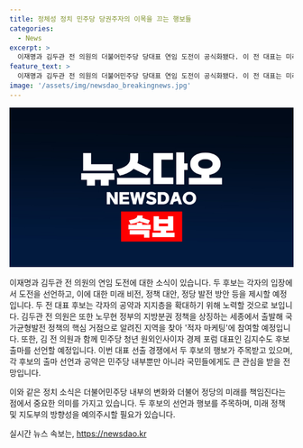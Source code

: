 ```yaml
---
title: 정체성 정치 민주당 당권주자의 이목을 끄는 행보들
categories:
  - News
excerpt: >
  이재명과 김두관 전 의원의 더불어민주당 당대표 연임 도전이 공식화됐다. 이 전 대표는 미래를 중심으로 국가 비전, 정책 대안, 정당 발전 방안을 강조하며 국민의힘과 차별화된 미래 지향적 대안을 제시할 예정이다. 당원존에서 기자회견을 통해 대권 도전과 연결되는 연임에도 당원들을 최우선으로 취급하겠다는 메시지를 전하고 있다. 또한, 김두관 전 의원은 지방분권과 노무현 정신을 상징하는 장소를 찾아 적통 정치인으로 부각하고 있다. 아울러, 김지수 대표도 당원존에서 출마를 선언할 예정이다.
feature_text: >
  이재명과 김두관 전 의원의 더불어민주당 당대표 연임 도전이 공식화됐다. 이 전 대표는 미래를 중심으로 국가 비전, 정책 대안, 정당 발전 방안을 강조하며 국민의힘과 차별화된 미래 지향적 대안을 제시할 예정이다. 당원존에서 기자회견을 통해 대권 도전과 연결되는 연임에도 당원들을 최우선으로 취급하겠다는 메시지를 전하고 있다. 또한, 김두관 전 의원은 지방분권과 노무현 정신을 상징하는 장소를 찾아 적통 정치인으로 부각하고 있다. 아울러, 김지수 대표도 당원존에서 출마를 선언할 예정이다.
image: '/assets/img/newsdao_breakingnews.jpg'
---
```


<p><img src="/assets/img/newsdao_breakingnews.jpg" alt="cryptoinkorea 속보" /></p>

<p>이재명과 김두관 전 의원의 연임 도전에 대한 소식이 있습니다. 두 후보는 각자의 입장에서 도전을 선언하고, 이에 대한 미래 비전, 정책 대안, 정당 발전 방안 등을 제시할 예정입니다. 두 전 대표 후보는 각자의 공약과 지지층을 확대하기 위해 노력할 것으로 보입니다. 김두관 전 의원은 또한 노무현 정부의 지방분권 정책을 상징하는 세종에서 출발해 국가균형발전 정책의 핵심 거점으로 알려진 지역을 찾아 '적자 마케팅'에 참여할 예정입니다. 또한, 김 전 의원과 함께 민주당 청년 원외인사이자 경제 포럼 대표인 김지수도 후보 출마를 선언할 예정입니다. 이번 대표 선출 경쟁에서 두 후보의 행보가 주목받고 있으며, 각 후보의 출마 선언과 공약은 민주당 내부뿐만 아니라 국민들에게도 큰 관심을 받을 전망입니다. </p>

<p>이와 같은 정치 소식은 더불어민주당 내부의 변화와 더불어 정당의 미래를 책임진다는 점에서 중요한 의미를 가지고 있습니다. 두 후보의 선언과 행보를 주목하며, 미래 정책 및 지도부의 방향성을 예의주시할 필요가 있습니다.</p>
실시간 뉴스 속보는, <a href="https://newsdao.kr" rel="dofollow">https://newsdao.kr</a>


